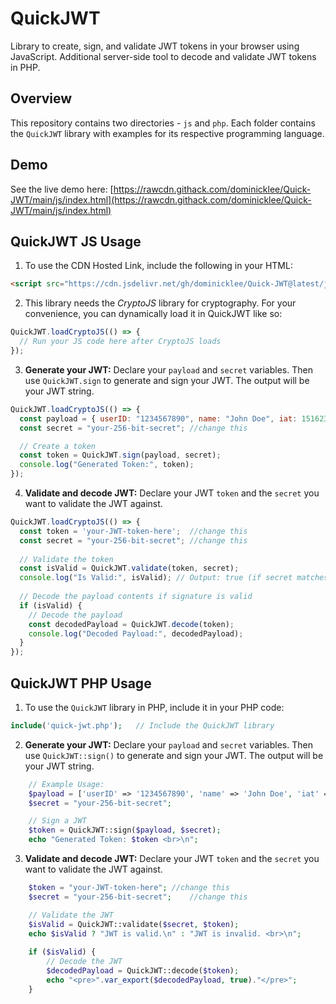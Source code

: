 # QuickJWT
Library to create, sign, and validate JWT tokens in your browser using JavaScript. Additional server-side tool to decode and validate JWT tokens in PHP.

## Overview ##
This repository contains two directories - `js` and `php`. Each folder contains the `QuickJWT` library with examples for its respective programming language.

## Demo ##

See the live demo here:
[https://rawcdn.githack.com/dominicklee/Quick-JWT/main/js/index.html](https://rawcdn.githack.com/dominicklee/Quick-JWT/main/js/index.html)

## QuickJWT JS Usage ##
1. To use the CDN Hosted Link, include the following in your HTML:
```html
<script src="https://cdn.jsdelivr.net/gh/dominicklee/Quick-JWT@latest/js/quick-jwt.js"></script>
```

2. This library needs the *CryptoJS* library for cryptography. For your convenience, you can dynamically load it in QuickJWT like so:
```javascript
QuickJWT.loadCryptoJS(() => {
  // Run your JS code here after CryptoJS loads
});
```

3. **Generate your JWT:** Declare your `payload` and `secret` variables. Then use `QuickJWT.sign` to generate and sign your JWT. The output will be your JWT string.
```javascript
QuickJWT.loadCryptoJS(() => {
  const payload = { userID: "1234567890", name: "John Doe", iat: 1516239022 };
  const secret = "your-256-bit-secret";	//change this

  // Create a token
  const token = QuickJWT.sign(payload, secret);
  console.log("Generated Token:", token);
});
```

4. **Validate and decode JWT:** Declare your JWT `token` and the `secret` you want to validate the JWT against.
```javascript
QuickJWT.loadCryptoJS(() => {
  const token = 'your-JWT-token-here';	//change this
  const secret = "your-256-bit-secret";	//change this
  
  // Validate the token
  const isValid = QuickJWT.validate(token, secret);
  console.log("Is Valid:", isValid); // Output: true (if secret matches)
  
  // Decode the payload contents if signature is valid 
  if (isValid) {
    // Decode the payload
    const decodedPayload = QuickJWT.decode(token);
    console.log("Decoded Payload:", decodedPayload);
  }
});
```

## QuickJWT PHP Usage ##
1. To use the `QuickJWT` library in PHP, include it in your PHP code:
```php
include('quick-jwt.php');	// Include the QuickJWT library
```

2. **Generate your JWT:** Declare your `payload` and `secret` variables. Then use `QuickJWT::sign()` to generate and sign your JWT. The output will be your JWT string.
```php
	// Example Usage:
	$payload = ['userID' => '1234567890', 'name' => 'John Doe', 'iat' => time()];
	$secret = "your-256-bit-secret";

	// Sign a JWT
	$token = QuickJWT::sign($payload, $secret);
	echo "Generated Token: $token <br>\n";
```

3. **Validate and decode JWT:** Declare your JWT `token` and the `secret` you want to validate the JWT against.
```php
	$token = "your-JWT-token-here";	//change this
	$secret = "your-256-bit-secret";	//change this

	// Validate the JWT
	$isValid = QuickJWT::validate($secret, $token);
	echo $isValid ? "JWT is valid.\n" : "JWT is invalid. <br>\n";
	
	if ($isValid) {
		// Decode the JWT
		$decodedPayload = QuickJWT::decode($token);
		echo "<pre>".var_export($decodedPayload, true)."</pre>";
	}
```